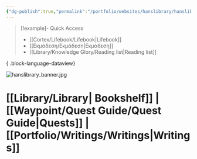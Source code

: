 ```yaml
---
{"dg-publish":true,"permalink":"/portfolio/websites/hanslibrary/hanslibrary/","contentClasses":"portals.css","tags":["gardenEntry"]}
---
```


> [!example]- Quick Access 
>  - [[Cortex/Lifebook/Lifebook\|Lifebook]]
> - [[Eκμάδεση/Eκμάδεση\|Eκμάδεση]]
> - [[Library/Knowledge Glory/Reading list\|Reading list]]
> 
{ .block-language-dataview}

![hanslibrary_banner.jpg](/img/user/Waypoint/Utilities/Archive/Attachments/hanslibrary_banner.jpg)

# [[Library/Library\| Bookshelf]]  |  [[Waypoint/Quest Guide/Quest Guide\|Quests]]  | [[Portfolio/Writings/Writings\|Writings]]






